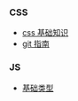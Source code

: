 <!-- docs/_sidebar.md -->

### CSS
  - [css 基础知识](./CSS/css)
  - [git 指南](./CSS/git)


### JS
  - [基础类型](./JS/data-type)
